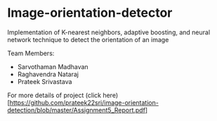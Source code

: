 # Image-orientation-detector

Implementation of K-nearest neighbors, adaptive boosting, and neural network technique to detect the orientation of an image

Team Members:
+ Sarvothaman Madhavan
+ Raghavendra Nataraj
+ Prateek Srivastava

For more details of project (click here)[https://github.com/prateek22sri/image-orientation-detection/blob/master/Assignment5_Report.pdf]
